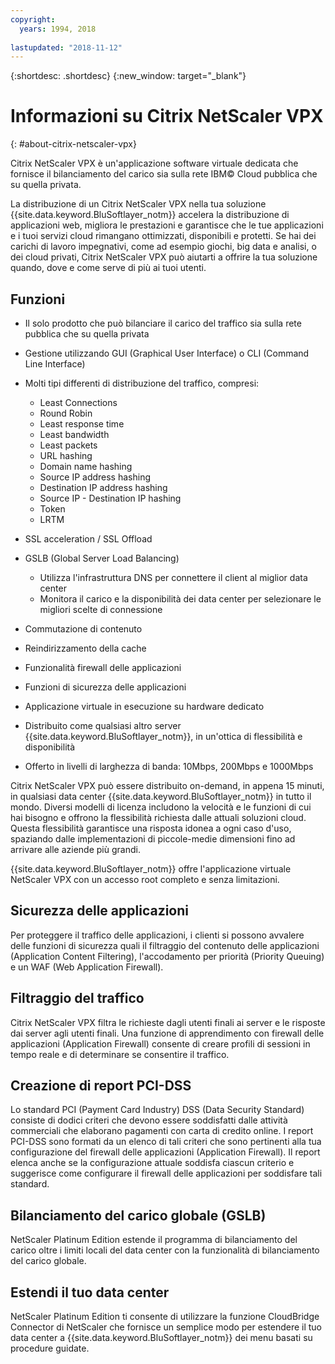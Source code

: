 ```yaml
---
copyright:
  years: 1994, 2018
  
lastupdated: "2018-11-12"
---
```


{:shortdesc: .shortdesc}
{:new_window: target="_blank"}

# Informazioni su Citrix NetScaler VPX
{: #about-citrix-netscaler-vpx}

Citrix NetScaler VPX è un'applicazione software virtuale dedicata che fornisce il bilanciamento del carico sia sulla rete IBM© Cloud pubblica che su quella privata.  

La distribuzione di un Citrix NetScaler VPX nella tua soluzione {{site.data.keyword.BluSoftlayer_notm}} accelera la distribuzione di applicazioni web, migliora le prestazioni e garantisce che le tue applicazioni e i tuoi servizi cloud rimangano ottimizzati, disponibili e protetti. Se hai dei carichi di lavoro impegnativi, come ad esempio giochi, big data e analisi, o dei cloud privati, Citrix NetScaler VPX può aiutarti a offrire la tua soluzione quando, dove e come serve di più ai tuoi utenti.

## Funzioni

* Il solo prodotto che può bilanciare il carico del traffico sia sulla rete pubblica che su quella privata
* Gestione utilizzando GUI (Graphical User Interface) o CLI (Command Line Interface)
* Molti tipi differenti di distribuzione del traffico, compresi:
  * Least Connections
  * Round Robin
  * Least response time
  * Least bandwidth
  * Least packets
  * URL hashing
  * Domain name hashing
  * Source IP address hashing
  * Destination IP address hashing
  * Source IP - Destination IP hashing
  * Token
  * LRTM

* SSL acceleration / SSL Offload
* GSLB (Global Server Load Balancing)
  * Utilizza l'infrastruttura DNS per connettere il client al miglior data center
  * Monitora il carico e la disponibilità dei data center per selezionare le migliori scelte di connessione
* Commutazione di contenuto
* Reindirizzamento della cache
* Funzionalità firewall delle applicazioni
* Funzioni di sicurezza delle applicazioni
* Applicazione virtuale in esecuzione su hardware dedicato
* Distribuito come qualsiasi altro server {{site.data.keyword.BluSoftlayer_notm}}, in un'ottica di flessibilità e disponibilità
* Offerto in livelli di larghezza di banda: 10Mbps, 200Mbps e 1000Mbps

Citrix NetScaler VPX può essere distribuito on-demand, in appena 15 minuti, in qualsiasi data center {{site.data.keyword.BluSoftlayer_notm}} in tutto il mondo. Diversi modelli di licenza includono la velocità e le funzioni di cui hai bisogno e offrono la flessibilità richiesta dalle attuali soluzioni cloud. Questa flessibilità garantisce una risposta idonea a ogni caso d'uso, spaziando dalle implementazioni di piccole-medie dimensioni fino ad arrivare alle aziende più grandi.

{{site.data.keyword.BluSoftlayer_notm}} offre l'applicazione virtuale NetScaler VPX con un accesso root completo e senza limitazioni.   

## Sicurezza delle applicazioni

Per proteggere il traffico delle applicazioni, i clienti si possono avvalere delle funzioni di sicurezza quali il filtraggio del contenuto delle applicazioni (Application Content Filtering), l'accodamento per priorità (Priority Queuing) e un WAF (Web Application Firewall).

## Filtraggio del traffico

Citrix NetScaler VPX filtra le richieste dagli utenti finali ai server e le risposte dai server agli utenti finali. Una funzione di apprendimento con firewall delle applicazioni (Application Firewall) consente di creare profili di sessioni in tempo reale e di determinare se consentire il traffico.

## Creazione di report PCI-DSS

Lo standard PCI (Payment Card Industry) DSS (Data Security Standard) consiste di dodici criteri che devono essere soddisfatti dalle attività commerciali che elaborano pagamenti con carta di credito online. I report PCI-DSS sono formati da un elenco di tali criteri che sono pertinenti alla tua configurazione del firewall delle applicazioni (Application Firewall). Il report elenca anche se la configurazione attuale soddisfa ciascun criterio e suggerisce come configurare il firewall delle applicazioni per soddisfare tali standard.

## Bilanciamento del carico globale (GSLB)

NetScaler Platinum Edition estende il programma di bilanciamento del carico oltre i limiti locali del data center con la funzionalità di bilanciamento del carico globale. 

## Estendi il tuo data center

NetScaler Platinum Edition ti consente di utilizzare la funzione CloudBridge Connector di NetScaler che fornisce un semplice modo per estendere il tuo data center a {{site.data.keyword.BluSoftlayer_notm}} dei menu basati su procedure guidate. 
